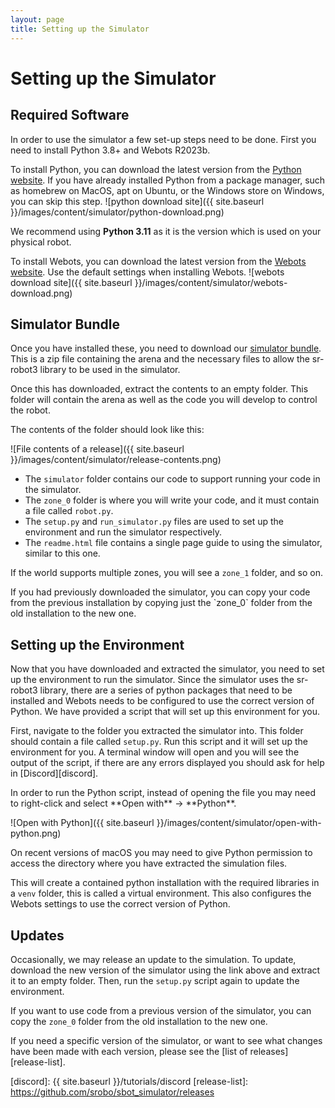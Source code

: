 ```yaml
---
layout: page
title: Setting up the Simulator
---
```


Setting up the Simulator
========================

## Required Software

In order to use the simulator a few set-up steps need to be done.
First you need to install Python 3.8+ and Webots R2023b.

To install Python, you can download the latest version from the [Python website](https://www.python.org/downloads/). If you have already installed Python from a package manager, such as homebrew on MacOS, apt on Ubuntu, or the Windows store on Windows, you can skip this step.
![python download site]({{ site.baseurl }}/images/content/simulator/python-download.png)

We recommend using **Python 3.11** as it is the version which is used on your physical robot.

To install Webots, you can download the latest version from the [Webots website](https://cyberbotics.com/#download). Use the default settings when installing Webots.
![webots download site]({{ site.baseurl }}/images/content/simulator/webots-download.png)

## Simulator Bundle

Once you have installed these, you need to download our [simulator bundle](https://github.com/srobo/sbot_simulator/releases/download/2025.0.1/sbot-simulator-2025.0.1.zip).
This is a zip file containing the arena and the necessary files to allow the sr-robot3 library to be used in the simulator.

Once this has downloaded, extract the contents to an empty folder.
This folder will contain the arena as well as the code you will develop to control the robot.

<div class="info" markdown="1">
The contents of the folder should look like this:

![File contents of a release]({{ site.baseurl }}/images/content/simulator/release-contents.png)
</div>

- The `simulator` folder contains our code to support running your code in the simulator.
- The `zone_0` folder is where you will write your code, and it must contain a file called `robot.py`.
- The `setup.py` and `run_simulator.py` files are used to set up the environment and run the simulator respectively.
- The `readme.html` file contains a single page guide to using the simulator, similar to this one.

If the world supports multiple zones, you will see a `zone_1` folder, and so on.

<div class="info" markdown="1">
If you had previously downloaded the simulator, you can copy your code from the previous installation by copying just the `zone_0` folder from the old installation to the new one.
</div>

## Setting up the Environment

Now that you have downloaded and extracted the simulator, you need to set up the environment to run the simulator.
Since the simulator uses the sr-robot3 library, there are a series of python packages that need to be installed and Webots needs to be configured to use the correct version of Python.
We have provided a script that will set up this environment for you.

First, navigate to the folder you extracted the simulator into. This folder should contain a file called `setup.py`.
Run this script and it will set up the environment for you.
A terminal window will open and you will see the output of the script, if there are any errors displayed you should ask for help in [Discord][discord].

<div class="info" markdown="1">
In order to run the Python script, instead of opening the file you may need to right-click and select **Open with** &rarr; **Python**.

![Open with Python]({{ site.baseurl }}/images/content/simulator/open-with-python.png)
</div>

<div class="info">
On recent versions of macOS you may need to give Python permission to access the directory where you have extracted the simulation files.
</div>

This will create a contained python installation with the required libraries in a `venv` folder, this is called a virtual environment.
This also configures the Webots settings to use the correct version of Python.

## Updates

Occasionally, we may release an update to the simulation.
To update, download the new version of the simulator using the link above and extract it to an empty folder.
Then, run the `setup.py` script again to update the environment.

If you want to use code from a previous version of the simulator, you can copy the `zone_0` folder from the old installation to the new one.

If you need a specific version of the simulator, or want to see what changes have been made with each version, please see the [list of releases][release-list].

[discord]: {{ site.baseurl }}/tutorials/discord
[release-list]: https://github.com/srobo/sbot_simulator/releases
